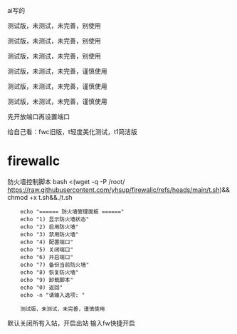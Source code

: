 ai写的

测试版，未测试，未完善，别使用

测试版，未测试，未完善，别使用

测试版，未测试，未完善，别使用

测试版，未测试，未完善，谨慎使用

测试版，未测试，未完善，谨慎使用

测试版，未测试，未完善，谨慎使用

先开放端口再设置端口

给自己看：fwc旧版，t轻度美化测试，t1简洁版

# firewallc
防火墙控制脚本
bash <(wget -q -P /root/ https://raw.githubusercontent.com/yhsup/firewallc/refs/heads/main/t.sh)&&chmod +x t.sh&&./t.sh

        echo "====== 防火墙管理面板 ======"
        echo "1) 显示防火墙状态"
        echo "2) 启用防火墙"
        echo "3) 禁用防火墙"
        echo "4) 配置端口"
        echo "5) 关闭端口"
        echo "6) 开启端口"
        echo "7) 备份当前防火墙"
        echo "8) 恢复防火墙"
        echo "9) 卸载脚本"
        echo "0) 返回"
        echo -n "请输入选项: "

        测试版，未测试，未完善，谨慎使用
默认关闭所有入站，开启出站
输入fw快捷开启
